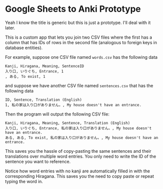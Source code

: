 # Google Sheets to Anki Prototype
Yeah I know the title is generic but this is just a prototype. I'll deal with it later.

This is a custom app that lets you join two CSV files where the first has a column that has IDs of rows in the second file (analogous to foreign keys in database entities).

For example, suppose one CSV file named `words.csv` has the following data
```
Kanji, Hiragana, Meaning, SentenceID
入り口, いりぐち, Entrance, 1
, ある, To exist, 1
```
and suppose we have another CSV file named `sentences.csv` that has the following data
```
ID, Sentence, Translation (English)
1, 私の家は入り口がありません。, My house doesn't have an entrance.
```
Then the program will output the following CSV file:
```
Kanji, Hiragana, Meaning, Sentence, Translation (English)
入り口, いりぐち, Entrance, 私の家は入り口がありません。, My house doesn't have an entrance.
ある, ある, To exist, 私の家は入り口がありません。, My house doesn't have an entrance.
```
This saves you the hassle of copy-pasting the same sentences and their translations over multiple word entries. You only need to write the ID of the sentence you want to reference. 

Notice how word entries with no kanji are automatically filled in with the corresponding Hiragana. This saves you the need to copy paste or repeat typing the word in.
